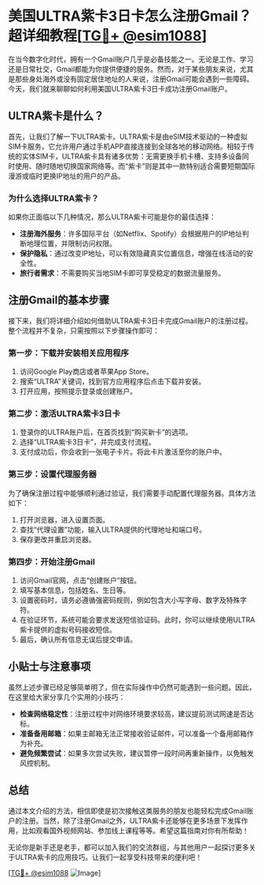 # 美国ULTRA紫卡3日卡怎么注册Gmail？超详细教程[[TG💪+ @esim1088](https://t.me/s/esim1088)]

在当今数字化时代，拥有一个Gmail账户几乎是必备技能之一。无论是工作、学习还是日常社交，Gmail都能为你提供便捷的服务。然而，对于某些朋友来说，尤其是那些身处海外或没有固定居住地址的人来说，注册Gmail可能会遇到一些障碍。今天，我们就来聊聊如何利用美国ULTRA紫卡3日卡成功注册Gmail账户。

## ULTRA紫卡是什么？

首先，让我们了解一下ULTRA紫卡。ULTRA紫卡是由eSIM技术驱动的一种虚拟SIM卡服务，它允许用户通过手机APP直接连接到全球各地的移动网络。相较于传统的实体SIM卡，ULTRA紫卡具有诸多优势：无需更换手机卡槽、支持多设备同时使用、随时随地切换国家网络等。而“紫卡”则是其中一款特别适合需要短期国际漫游或临时更换IP地址的用户的产品。

### 为什么选择ULTRA紫卡？

如果你正面临以下几种情况，那么ULTRA紫卡可能是你的最佳选择：
- **注册海外服务**：许多国际平台（如Netflix、Spotify）会根据用户的IP地址判断地理位置，并限制访问权限。
- **保护隐私**：通过改变IP地址，可以有效隐藏真实位置信息，增强在线活动的安全性。
- **旅行者需求**：不需要购买当地SIM卡即可享受稳定的数据流量服务。

## 注册Gmail的基本步骤

接下来，我们将详细介绍如何借助ULTRA紫卡3日卡完成Gmail账户的注册过程。整个流程并不复杂，只需按照以下步骤操作即可：

### 第一步：下载并安装相关应用程序

1. 访问Google Play商店或者苹果App Store。
2. 搜索“ULTRA”关键词，找到官方应用程序后点击下载并安装。
3. 打开应用，按照提示登录或创建账户。

### 第二步：激活ULTRA紫卡3日卡

1. 登录你的ULTRA账户后，在首页找到“购买新卡”的选项。
2. 选择“ULTRA紫卡3日卡”，并完成支付流程。
3. 支付成功后，你会收到一张电子卡片。将此卡片激活至你的账户中。

### 第三步：设置代理服务器

为了确保注册过程中能够顺利通过验证，我们需要手动配置代理服务器。具体方法如下：
1. 打开浏览器，进入设置页面。
2. 查找“代理设置”功能，输入ULTRA提供的代理地址和端口号。
3. 保存更改并重启浏览器。

### 第四步：开始注册Gmail

1. 访问Gmail官网，点击“创建账户”按钮。
2. 填写基本信息，包括姓名、生日等。
3. 设置密码时，请务必遵循强密码规则，例如包含大小写字母、数字及特殊字符。
4. 在验证环节，系统可能会要求发送短信验证码。此时，你可以继续使用ULTRA紫卡提供的虚拟号码接收短信。
5. 最后，确认所有信息无误后提交申请。

## 小贴士与注意事项

虽然上述步骤已经足够简单明了，但在实际操作中仍然可能遇到一些问题。因此，在这里给大家分享几个实用的小技巧：

- **检查网络稳定性**：注册过程中对网络环境要求较高，建议提前测试网速是否达标。
- **准备备用邮箱**：如果主邮箱无法正常接收验证邮件，可以准备一个备用邮箱作为补充。
- **避免频繁尝试**：如果多次尝试失败，建议暂停一段时间再重新操作，以免触发风控机制。

## 总结

通过本文介绍的方法，相信即使是初次接触这类服务的朋友也能轻松完成Gmail账户的注册。当然，除了注册Gmail之外，ULTRA紫卡还能够在更多场景下发挥作用，比如观看国外视频网站、参加线上课程等等。希望这篇指南对你有所帮助！

无论你是新手还是老手，都可以加入我们的交流群组，与其他用户一起探讨更多关于ULTRA紫卡的应用技巧。让我们一起享受科技带来的便利吧！

[[TG💪+ @esim1088](https://t.me/s/esim1088) ![Image](https://i.postimg.cc/4NQfJmqS/Snipaste-2025-05-13-00-14-12.png)]